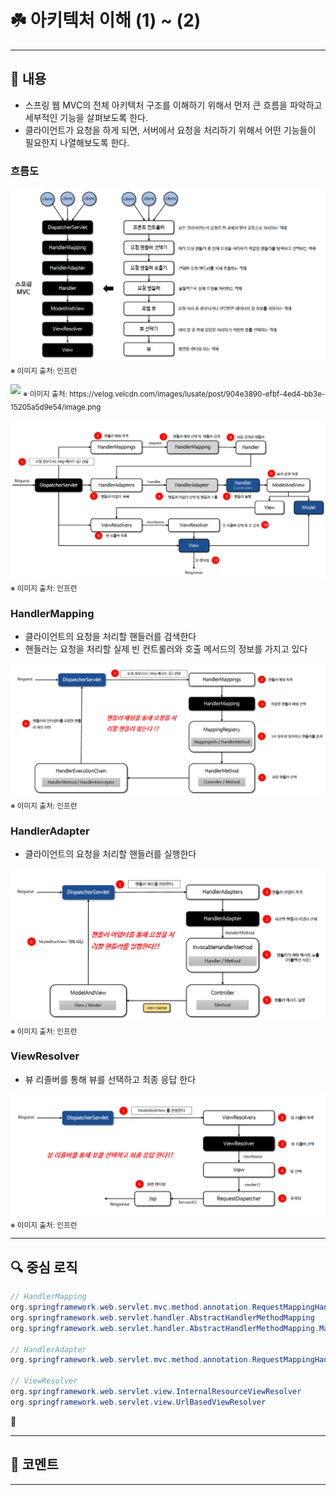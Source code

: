 # ☘️ 아키텍처 이해  (1)  ~ (2)

---

## 📖 내용

- 스프링 웹 MVC의 전체 아키텍처 구조를 이해하기 위해서 먼저 큰 흐름을 파악하고 세부적인 기능을 살펴보도록 한다.
- 클라이언트가 요청을 하게 되면, 서버에서 요청을 처리하기 위해서 어떤 기능들이 필요한지 나열해보도록 한다.


### 흐름도

![image_1.png](image_1.png)
<sub>※ 이미지 출처: 인프런</sub>

<img src="https://velog.velcdn.com/images/lusate/post/904e3890-efbf-4ed4-bb3e-15205a5d9e54/image.png">
<sub>※ 이미지 출처: https://velog.velcdn.com/images/lusate/post/904e3890-efbf-4ed4-bb3e-15205a5d9e54/image.png</sub>

![image_2.png](image_2.png)
<sub>※ 이미지 출처: 인프런</sub>


### HandlerMapping
- 클라이언트의 요청을 처리할 핸들러를 검색한다
- 핸들러는 요청을 처리할 실제 빈 컨트롤러와 호출 메서드의 정보를 가지고 있다

![image_3.png](image_3.png)
<sub>※ 이미지 출처: 인프런</sub>

### HandlerAdapter
- 클라이언트의 요청을 처리할 핸들러를 실행한다

![image_4.png](image_4.png)
<sub>※ 이미지 출처: 인프런</sub>

### ViewResolver
- 뷰 리졸버를 통해 뷰를 선택하고 최종 응답 한다

![image_5.png](image_5.png)
<sub>※ 이미지 출처: 인프런</sub>

---

## 🔍 중심 로직

```java
// HandlerMapping
org.springframework.web.servlet.mvc.method.annotation.RequestMappingHandlerMapping
org.springframework.web.servlet.handler.AbstractHandlerMethodMapping
org.springframework.web.servlet.handler.AbstractHandlerMethodMapping.MappingRegistry

// HandlerAdapter
org.springframework.web.servlet.mvc.method.annotation.RequestMappingHandlerAdapter

// ViewResolver
org.springframework.web.servlet.view.InternalResourceViewResolver
org.springframework.web.servlet.view.UrlBasedViewResolver
```

📌

---

## 💬 코멘트

---
